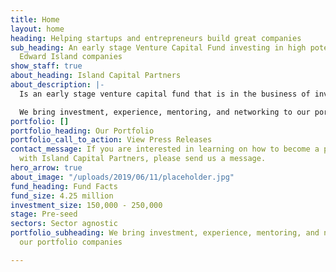 ```yaml
---
title: Home
layout: home
heading: Helping startups and entrepreneurs build great companies
sub_heading: An early stage Venture Capital Fund investing in high potential Prince
  Edward Island companies
show_staff: true
about_heading: Island Capital Partners
about_description: |-
  Is an early stage venture capital fund that is in the business of investing in high potential Prince Edward Island entrepreneurs and startups.

  We bring investment, experience, mentoring, and networking to our portfolio companies.
portfolio: []
portfolio_heading: Our Portfolio
portfolio_call_to_action: View Press Releases
contact_message: If you are interested in learning on how to become a portfolio company
  with Island Capital Partners, please send us a message.
hero_arrow: true
about_image: "/uploads/2019/06/11/placeholder.jpg"
fund_heading: Fund Facts
fund_size: 4.25 million
investment_size: 150,000 - 250,000
stage: Pre-seed
sectors: Sector agnostic
portfolio_subheading: We bring investment, experience, mentoring, and networking to
  our portfolio companies

---
```


